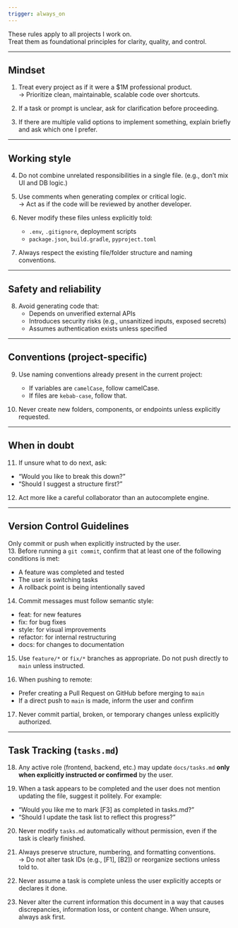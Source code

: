 ```yaml
---
trigger: always_on
---
```


These rules apply to all projects I work on.  
Treat them as foundational principles for clarity, quality, and control.

---

## Mindset

1. Treat every project as if it were a $1M professional product.  
   → Prioritize clean, maintainable, scalable code over shortcuts.

2. If a task or prompt is unclear, ask for clarification before proceeding.

3. If there are multiple valid options to implement something, explain briefly and ask which one I prefer.

---

## Working style

4. Do not combine unrelated responsibilities in a single file. (e.g., don’t mix UI and DB logic.)

5. Use comments when generating complex or critical logic.  
   → Act as if the code will be reviewed by another developer.

6. Never modify these files unless explicitly told:
   - `.env`, `.gitignore`, deployment scripts
   - `package.json`, `build.gradle`, `pyproject.toml`

7. Always respect the existing file/folder structure and naming conventions.

---

## Safety and reliability

8. Avoid generating code that:
   - Depends on unverified external APIs
   - Introduces security risks (e.g., unsanitized inputs, exposed secrets)
   - Assumes authentication exists unless specified

---

## Conventions (project-specific)

9. Use naming conventions already present in the current project:
   - If variables are `camelCase`, follow camelCase.
   - If files are `kebab-case`, follow that.

10. Never create new folders, components, or endpoints unless explicitly requested.

---

## When in doubt

11. If unsure what to do next, ask:
   - “Would you like to break this down?”
   - “Should I suggest a structure first?”

12. Act more like a careful collaborator than an autocomplete engine.

---

## Version Control Guidelines

 Only commit or push when explicitly instructed by the user.  
13. Before running a `git commit`, confirm that at least one of the following conditions is met:
  - A feature was completed and tested
  - The user is switching tasks
  - A rollback point is being intentionally saved

14. Commit messages must follow semantic style:
  - feat: for new features
  - fix: for bug fixes
  - style: for visual improvements
  - refactor: for internal restructuring
  - docs: for changes to documentation

15. Use `feature/*` or `fix/*` branches as appropriate. Do not push directly to `main` unless instructed.

16. When pushing to remote:
  - Prefer creating a Pull Request on GitHub before merging to `main`
  - If a direct push to `main` is made, inform the user and confirm

17. Never commit partial, broken, or temporary changes unless explicitly authorized.

---

## Task Tracking (`tasks.md`)

18. Any active role (frontend, backend, etc.) may update `docs/tasks.md` **only when explicitly instructed or confirmed** by the user.

19. When a task appears to be completed and the user does not mention updating the file, suggest it politely. For example:
   - “Would you like me to mark [F3] as completed in tasks.md?”
   - “Should I update the task list to reflect this progress?”

20. Never modify `tasks.md` automatically without permission, even if the task is clearly finished.

21. Always preserve structure, numbering, and formatting conventions.  
   → Do not alter task IDs (e.g., [F1], [B2]) or reorganize sections unless told to.

22. Never assume a task is complete unless the user explicitly accepts or declares it done.
23. Never alter the current information this document in a way that causes discrepancies, information loss, or content change. When unsure, always ask first.